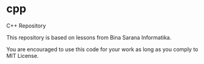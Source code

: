 # cpp
C++ Repository

This repository is based on lessons from Bina Sarana Informatika.

You are encouraged to use this code for your work as long as you comply to MIT License.

